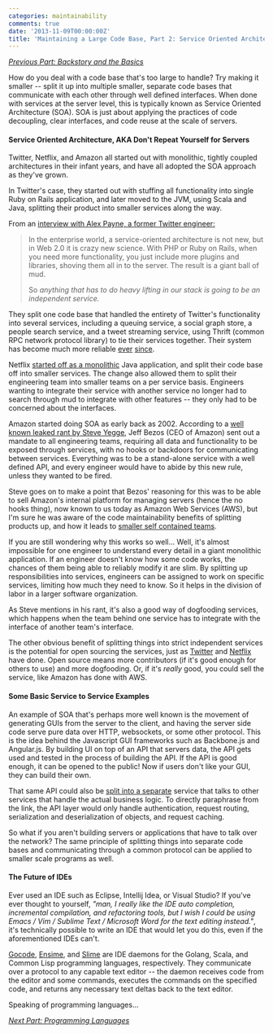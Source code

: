 ```yaml
---
categories: maintainability
comments: true
date: '2013-11-09T00:00:00Z'
title: 'Maintaining a Large Code Base, Part 2: Service Oriented Architecture'
---
```


[_Previous Part: Backstory and the Basics_](/blog/2013/11/05/maintaining-a-large-code-base-part-1/)

How do you deal with a code base that's too large to handle? Try making it smaller --
split it up into multiple smaller, separate code bases that communicate with
each other through well defined interfaces. When done with services
at the server level, this is typically known as Service Oriented Architecture (SOA). SOA is just about applying the practices of code decoupling, clear interfaces, and code reuse at the scale of servers.

#### Service Oriented Architecture, AKA Don't Repeat Yourself for Servers

Twitter, Netflix, and Amazon all started out with monolithic, tightly coupled
architectures in their infant years, and have all adopted the SOA approach as
they've grown.

In Twitter's case, they started out with stuffing all functionality into single Ruby
on Rails application, and later moved to the JVM, using Scala and Java, splitting
their product into smaller services along the way.

From an [interview with Alex Payne, a former Twitter engineer:](http://blog.redfin.com/devblog/2010/05/how_and_why_twitter_uses_scala.html)

> In the enterprise world, a service-oriented architecture is not new, but in Web 2.0
> it is crazy new science. With PHP or Ruby on Rails, when you need more functionality,
> you just include more plugins and libraries, shoving them all in to the server.
> The result is a giant ball of mud.
>
> So _anything that has to do heavy lifting in our stack is going to be an independent service._

They split one code base that handled the entirety of Twitter's functionality into several
services, including a queuing service, a social graph store, a people search service,
and a tweet streaming service, using Thrift (common RPC network protocol library) to tie their
services together. Their system has become much more reliable [ever](http://www.whatisfailwhale.info/)
[since](https://blog.twitter.com/2013/new-tweets-per-second-record-and-how).

Netflix [started off as a monolithic](http://techblog.netflix.com/2012/06/netflix-operations-part-i-going.html)
Java application, and split their code base off into smaller services. The change
also allowed them to split their engineering team into smaller teams on a per
service basis. Engineers wanting to integrate their service with another service no longer had to search
through mud to integrate with other features -- they only had to be concerned
about the interfaces.

Amazon started doing SOA as early back as 2002. According to a
[well known leaked rant by Steve Yegge](https://plus.google.com/+RipRowan/posts/eVeouesvaVX),
Jeff Bezos (CEO of Amazon) sent out a mandate to all engineering teams, requiring all
data and functionality to be exposed through services, with no hooks or backdoors for communicating
between services. Everything was to be a stand-alone service with a well defined API, and every engineer would have to abide by this new rule, unless they wanted to be fired.

Steve goes on to make a point that Bezos' reasoning for this was to be able
to sell Amazon's internal platform for managing servers (hence the no hooks thing),
now known to us today as Amazon Web Services (AWS), but I'm sure he was aware of the code maintainability
benefits of splitting products up, and how it leads to [smaller self contained teams](http://zurb.com/word/two-pizza-team).

If you are still wondering why this works so well... Well, it's almost impossible for one engineer to
understand every detail in a giant monolithic application. If an engineer
doesn't know how some code works, the chances of them being able to reliably
modify it are slim. By splitting up responsibilities into services, engineers
can be assigned to work on specific services, limiting how much they need to know. So it helps in the division of labor in a larger software organization.

As Steve mentions in his rant, it's also a good way of dogfooding services, which happens
when the team behind one service has to integrate with the interface of another
team's interface.

The other obvious benefit of splitting things into strict independent services is
the potential for open sourcing the services, just as [Twitter](http://twitter.github.io/) and [Netflix](http://netflix.github.io/#repo)
have done. Open source means more contributors (if it's good enough for others to use) and
more dogfooding. Or, if it's _really_ good, you could sell the service, like Amazon has done
with AWS.

#### Some Basic Service to Service Examples

An example of SOA that's perhaps more well known is the movement of
generating GUIs from the server to the client, and having the server side code serve pure data
over HTTP, websockets, or some other protocol. This is the idea behind
the Javascript GUI frameworks such as Backbone.js and Angular.js. By building
UI on top of an API that servers data, the API gets used and tested in the process
of building the API. If the API is good enough, it can be opened to the public!
Now if users don't like your GUI, they can build their own.

That same API could also be [split into a separate](http://spray.io/wjax/#/41) service that talks to other services that handle the actual business logic. To directly paraphrase from the link, the API layer would only handle authentication, request routing, serialization and deserialization of objects, and request caching.

So what if you aren't building servers or applications that have to talk over the network? The same principle of splitting things into separate code bases and communicating through a common
protocol can be applied to smaller scale programs as well.

#### The Future of IDEs

Ever used an IDE such as Eclipse, Intellij Idea, or Visual Studio? If you've ever thought to yourself,
_"man, I really like the IDE auto completion, incremental compilation, and refactoring tools,
but I wish I could be using Emacs / Vim / Sublime Text / Microsoft Word for the text editing instead."_, it's technically possible to write an IDE that would let you do this, even if the aforementioned IDEs can't.

[Gocode](https://github.com/nsf/gocode),
[Ensime](https://github.com/aemoncannon/ensime), and
[Slime](http://common-lisp.net/project/slime/) are IDE daemons for the Golang, Scala, and Common Lisp programming languages, respectively. They communicate
over a protocol to any capable text editor -- the daemon receives code from the editor and some commands, executes the commands on the specified code, and returns any necessary text deltas back to the text editor.

Speaking of programming languages...

[_Next Part: Programming Languages_](/blog/2014/01/26/maintaining-a-large-code-base-part-3/)
